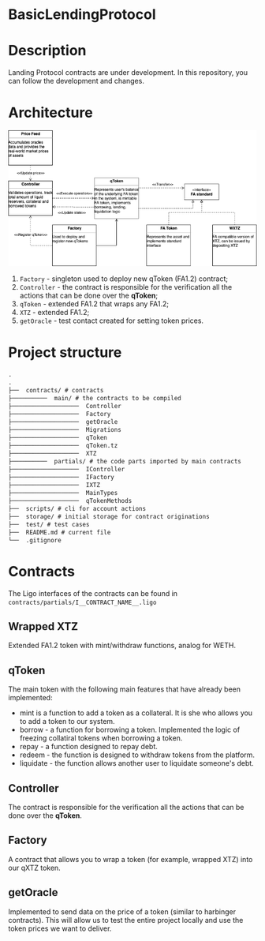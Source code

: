 # BasicLendingProtocol

# Description
Landing Protocol contracts are under development. In this repository, you can follow the development and changes.

# Architecture

![Architecture](Architecture.png)

1. `Factory` - singleton used to deploy new qToken (FA1.2) contract;
2. `Controller` - the contract is responsible for the verification all the actions that can be done over the **qToken**;
3. `qToken` - extended FA1.2 that wraps any FA1.2;
4. `XTZ` - extended FA1.2;
5. `getOracle` - test contact created for setting token prices.

# Project structure

```
.
.
├──  contracts/ # contracts
├──────────  main/ # the contracts to be compiled
├───────────────────  Controller
├───────────────────  Factory
├───────────────────  getOracle
├───────────────────  Migrations
├───────────────────  qToken
├───────────────────  qToken.tz
├───────────────────  XTZ
├──────────  partials/ # the code parts imported by main contracts
├───────────────────  IController
├───────────────────  IFactory
├───────────────────  IXTZ
├───────────────────  MainTypes
├───────────────────  qTokenMethods
├──  scripts/ # cli for account actions
├──  storage/ # initial storage for contract originations
├──  test/ # test cases
├──  README.md # current file
└──  .gitignore
```

# Contracts

The Ligo interfaces of the contracts can be found in `contracts/partials/I__CONTRACT_NAME__.ligo`

## Wrapped XTZ
Extended FA1.2 token with mint/withdraw functions, analog for WETH.

## qToken
The main token with the following main features that have already been implemented:
- mint is a function to add a token as a collateral. It is she who allows you to add a token to our system.
- borrow - a function for borrowing a token. Implemented the logic of freezing collatiral tokens when borrowing a token.
- repay - a function designed to repay debt.
- redeem - the function is designed to withdraw tokens from the platform.
- liquidate - the function allows another user to liquidate someone's debt.

## Controller
The contract is responsible for the verification all the actions that can be done over the **qToken**.

## Factory
A contract that allows you to wrap a token (for example, wrapped XTZ) into our qXTZ token.

## getOracle
Implemented to send data on the price of a token (similar to harbinger contracts). This will allow us to test the entire project locally and use the token prices we want to deliver.
